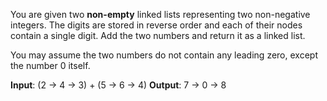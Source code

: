 You are given two **non-empty** linked lists representing two non-negative integers. The digits are stored in reverse order and each of their nodes contain a single digit. Add the two numbers and return it as a linked list.

You may assume the two numbers do not contain any leading zero, except the number 0 itself.

**Input**: (2 -> 4 -> 3) + (5 -> 6 -> 4)
**Output**: 7 -> 0 -> 8